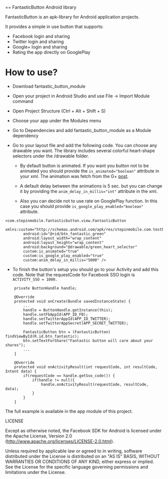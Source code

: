 == FantasticButton Android library

FantasticButton is an apk-library for Android application projects.

It provides a simple in use button that supports:
- Facebook login and sharing
- Twitter login and sharing
- Google+ login and sharing
- Rating the app directly on GooglePlay

# How to use?

- Download fantastic_button_module
- Open your project in Android Studio and use File -> Import Module command
- Open Project Structure (Ctrl + Alt + Shift + S)
- Choose your app under the Modules menu
- Go to Dependencies and add fantastic_button_module as a Module dependency

- Go to your layout file and add the following code. You can choose any drawable you want.
The library includes several colorful heart-shape selectors under the /drawable folder.

  * By default button is animated. If you want you button not to be animated you should provide the ```is_animated="boolean"``` attribute in your xml. 
The animation was fetch from the G+ [post](https://plus.google.com/+CyrilMottier/posts/FABaJhRMCuy).

  * A default delay between the animations is 5 sec. but you can change it by providing
the ```anim_delay_in_millis="int"``` attribute in the xml.

  * Also you can decide not to use rate on GooglePlay function. In this case you should
provide ``` is_google_play_enabled="boolean" ``` attribute.

```android
<com.stepinmobile.fantasticbutton.view.FantasticButton
        xmlns:custom="http://schemas.android.com/apk/res/stepinmobile.com.testbutton"
        android:id="@+id/btn_fantastic_green"
        android:layout_width="wrap_content"
        android:layout_height="wrap_content"
        android:background="@drawable/green_heart_selector"
        custom:is_animated="true"
        custom:is_google_play_enabled="true"
        custom:anim_delay_in_millis="5000" />
```

- To finish the button's setup you should go to your Activity and add this code. Note that
the requestCode for Facebook SSO login is ``` ACTIVITY_SSO = 1000.```

```android
	private ButtonHandle handle;

	@Override
    protected void onCreate(Bundle savedInstanceState) {
    	...
		handle = ButtonHandle.getInstance(this);
        handle.setFbAppId(APP_ID_FB);
        handle.setTwitterAppId(APP_ID_TWITTER);
        handle.setTwitterAppSecret(APP_SECRET_TWITTER);

        FantasticButton btn = (FantasticButton) findViewById(R.id.btn_fantastic);
        btn.setTextForShare("Fantastic button will care about your shares");
        ...
    }

    @Override
    protected void onActivityResult(int requestCode, int resultCode, Intent data) {
        if(requestCode == handle.getSso_code()) {
            if(handle != null){
                handle.onActivityResult(requestCode, resultCode, data);
            }
        }
    }
```
The full example is available in the app module of this project.

LICENSE

Except as otherwise noted, the Facebook SDK for Android is licensed under the Apache License, Version 2.0 (http://www.apache.org/licenses/LICENSE-2.0.html).

Unless required by applicable law or agreed to in writing, software distributed under the License is distributed on an "AS IS" BASIS, WITHOUT WARRANTIES OR CONDITIONS OF ANY KIND, either express or implied.  See the License for the specific language governing permissions and limitations under the License.
